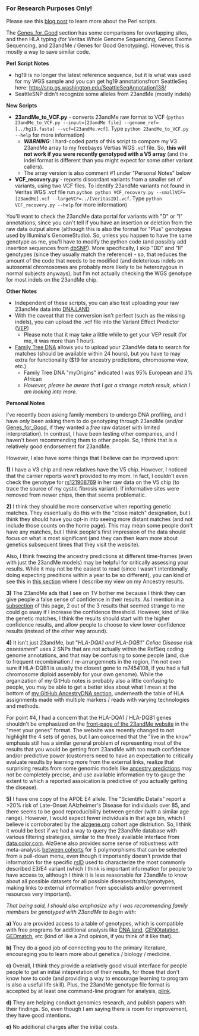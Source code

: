 ### For Research Purposes Only! ###

Please see this [blog post](http://cdwscience.blogspot.com/2012/06/my-23andme-results-getting-free-second.html) to learn more about the Perl scripts.

The [Genes_for_Good](https://github.com/cwarden45/DTC_Scripts/tree/master/Genes_for_Good) section has some comparisons for overlapping sites, and then HLA typing (for Veritas Whole Genome Sequencing, Genos Exome Sequencing, and 23andMe / Genes for Good Genotyping).  However, this is mostly a way to save similar code.

**Perl Script Notes**
- hg19 is no longer the latest reference sequence, but it is what was used for my WGS sample and you can get hg19 annotationsfrom SeattleSeq here: http://snp.gs.washington.edu/SeattleSeqAnnotation138/
- SeattleSNP didn't recognize some alleles from 23andMe (mostly indels)

**New Scripts**
 * **23andMe_to_VCF.py** - converts 23andMe raw format to VCF (`python 23andMe_to_VCF.py --input=[23andMe file] --genome_ref=[../hg19.fasta] --vcf=[23andMe.vcf]`.  Type `python 23andMe_to_VCF.py --help` for more information)
   * ***WARNING***: I hard-coded parts of this script to compare my V3 23andMe array to my freebayes Vertias WGS .vcf file.  So, **this will not work if you were recently genotyped with a V5 array** (and the indel format is different than you might expect for some other variant callers).
   * The array version is also comment #1 under "Personal Notes" below
 * **VCF_recovery.py** - reports discordant variants from a smaller set of variants, using two VCF files.  To identify 23andMe variants not found in Veritas WGS .vcf file run `python python VCF_recovery.py --smallVCF=[23andMe].vcf --largeVCF=../[VeritasID].vcf`.  Type `python VCF_recovery.py --help` for more information)

You'll want to check the 23andMe data portal for variants with "D" or "I" annotations, since you can't tell if you have an insertion or deletion from the raw data output alone (although this is also the format for "Plus" genotypes used by Illumina's GenomeStudio).  So, unless you happen to have the same genotype as me, you'll have to modify the python code (and possibly add insertion sequences from [dbSNP](http://www.ncbi.nlm.nih.gov/snp)).  More specifically, I skip "DD" and "II" genotypes (since they usually match the reference) - so, that reduces the amount of the code that needs to be modified (and deleterious indels on autosomal chromosomes are probably more likely to be heterozygous in normal subjects anyways), but I'm not actually checking the WGS genotype for most indels on the 23andMe chip.

**Other Notes**

* Independent of these scripts, you can also test uploading your raw 23andMe data into [DNA.LAND](https://dna.land/)
* With the caveat that the conversion isn't perfect (such as the missing indels), you can upload the .vcf file into the Variant Effect Predictor ([VEP](http://grch37.ensembl.org/Homo_sapiens/Tools/VEP))
  * Please note that it may take a little while to get your VEP result (for me, it was more than 1 hour).
* [Family Tree DNA](https://www.familytreedna.com/) allows you to upload your 23andMe data to search for matches (should be available within 24 hours), but you have to may extra for functionality ($19 for ancestry predictions, chromosome view, etc.)
  * Family Tree DNA "myOrigins" indicated I was 95% European and 3% African
  * *However, please be aware that I got a strange match result, which I am looking into more.*
  
**Personal Notes**
  
I've recently been asking family members to undergo DNA profiling, and I have *only* been asking them to do genotyping through 23andMe (and/or [Genes_for_Good](https://genesforgood.sph.umich.edu/), if they wanted a *free* raw dataset with limited interpretation).  In contrast, I have been testing other companies, and I haven't been recommending them to other people.  So, I think that is a relatively good endorsement for 23andMe.
  
However, I also have some things that I believe can be improved upon:

**1)** I have a V3 chip and new relatives have the V5 chip.  However, I noticed that the carrier reports were't provided to my mom.  In fact, I couldn't even check the genotype for [rs121908769](https://www.ncbi.nlm.nih.gov/snp/rs121908769#variant_details) in her raw data on the V5 chip (to trace the source of my cystic fibrosis variant).  If informative sites were removed from newer chips, then that seems problematic.

**2)** I think they should be more conservative when reporting genetic matches.  They essentually do this with the "close match" designation, but I think they should have you opt-in into seeing more distant matches (and not include those counts on the home page).  This may mean some people don't have any matches, but I think people's first impression of the data should focus on what is most significant (and they can then learn more about genetics subsequent times that they visit the website).

Also, I think freezing the ancestry predictions at different time-frames (even with just the 23andMe models) may be helpful for critically assessing your results.  While it may not be the easiest to read (since I wasn't intentionally doing expecting preditions within a year to be so different), you can kind of see this in [this section](https://github.com/cwarden45/DTC_Scripts/tree/master/23andMe/Ancestry_plus_1000_Genomes) where I describe my view on my Ancestry results.

**3)** The 23andMe ads that I see on TV bother me because I think they can give people a false sense of confidence in their results.  As I mention in a [subsection](https://github.com/cwarden45/DTC_Scripts/tree/master/23andMe/Ancestry_plus_1000_Genomes) of this page, 2 out of the 3 results that seemed strange to me could go away if I increase the confidence threshold.  However, kind of like the genetic matches, I think the results should start with the higher confidence results, and allow people to choose to view lower confidence results (instead of the other way around).

**4)** It isn't just 23andMe, but "*HLA-DQA1 and HLA-DQB1" Celiac Disease risk assessment*" uses 2 SNPs that are not actually within the RefSeq coding genome annotations, and that may be confusing to some people (and, due to frequent recombination / re-arrangemnets in the region, I'm not even sure if HLA-DQB1 is usually the closest gene to rs7454108, if you had a full chromosome diploid assembly for your own genome).  While the organization of my GitHub notes is probably also a little confusing to people, you may be able to get a better idea about what I mean at the bottom of [my GitHub AncestryDNA section](https://github.com/cwarden45/DTC_Scripts/tree/master/AncestryDNA), underneath the table of HLA assignments made with multiple markers / reads with varying technologies and methods.

For point #4, I had a concern that  the HLA-DQA1 / HLA-DQB1 genes shouldn't be emphasized on the [front-page of the 23andMe website](https://www.23andme.com/) in the "meet your genes" format.  The website was recently changed to not highlight the 4 sets of genes, but I am concerned that the "live in the know" emphasis still has a similar general problem of representing most of the results that you would be getting from 23andMe with too much confidence and/or predictive power (customers need to have an expectation to critically evaluate results by learning more from the external links, realize that surprising results from some genomic models like [ancestry predictions](https://github.com/cwarden45/DTC_Scripts/tree/master/23andMe/Ancestry_plus_1000_Genomes) may not be completely precise, and use available information try to gauge the extent to which a reported assoication is predictive of you actually getting the disease).

**5)** I have one copy of the APOE E4 allele.  The "Scientific Details" report a >20% risk of Late-Onset AAlzheimer's Disease for individuals over 85, and there seems to be good reproducibility between gender (with a similar age range).  However, I would expect fewer individuals in that age bin, which I believe is corroborated by the [alzgene.org](http://www.alzgene.org/geneoverview.asp?geneid=85) cohort age distriution.  So, I think it would be best if we had a way to query the 23andMe database with various filtering strategies, similar to the freely available interface from [data.color.com](https://data.color.com/).  AlzGene also provides some sense of robustness with meta-analysis [between cohorts](http://www.alzgene.org/meta.asp?geneID=85) for 5 polymorphisms that can be selected from a pull-down menu, even though it importantly doesn't provide that information for the specific [rsID](https://www.ncbi.nlm.nih.gov/snp/rs429358) used to characterize the most commonly described E3/E4 variant (which I think is important information for people to have access to, although I think it is less reasonable for 23andMe to know about all possible datasets for all possible diseases/traits/genotypes, making links to external information from specialists and/or government resources very important).

*That being said, I should also emphasize why I was recommending family members be genotyped with 23andMe to begin with*:

**a)** You are provided access to a table of genotypes, which is compatible with free programs for additional analysis like [DNA.land](https://dna.land/), [GENOtatation](http://genotation.stanford.edu/), [GEDmatch](https://genesis.gedmatch.com/login1.php), etc (kind of like a 2nd opinion, if you think of it like that).

**b)** They do a good job of connecting you to the primary literature, encouraging you to learn more about genetics / biology / medicine.

**c)** Overall, I think they provide a relatively good visual interface for people people to get an initial intepretation of their results, for those that don't know how to code (and providing a way to encourage learning to program is also a useful life skill).  Plus, the 23andMe genotype file format is accepted by at least one command-line program for analysis, [plink](https://www.cog-genomics.org/plink2/input).

**d)** They are helping conduct genomics research, and publish papers with their findings.  So, even though I am saying there is room for improvement, they have good intentions.

**e)** No additional charges after the initial costs.
